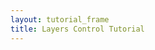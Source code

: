 ```yaml
---
layout: tutorial_frame
title: Layers Control Tutorial
---
```

<script>
const cities = L.layerGroup();
const mLittleton = L.marker([39.61, -105.02]).bindPopup('This is Littleton, CO.').addTo(cities);
const mDenver = L.marker([39.74, -104.99]).bindPopup('This is Denver, CO.').addTo(cities);
const mAurora = L.marker([39.73, -104.8]).bindPopup('This is Aurora, CO.').addTo(cities);
const mGolden = L.marker([39.77, -105.23]).bindPopup('This is Golden, CO.').addTo(cities);
const osm = L.tileLayer('https://tile.openstreetmap.org/{z}/{x}/{y}.png', {
	maxZoom: 19,
	attribution: '&copy; <a href="http://www.openstreetmap.org/copyright">OpenStreetMap</a>'
});

const osmHOT = L.tileLayer('https://{s}.tile.openstreetmap.fr/hot/{z}/{x}/{y}.png', {
	maxZoom: 19,
	attribution: '&copy; <a href="https://www.openstreetmap.org/copyright">OpenStreetMap</a> contributors, Tiles style by <a href="https://www.hotosm.org/" target="_blank">Humanitarian OpenStreetMap Team</a> hosted by <a href="https://openstreetmap.fr/" target="_blank">OpenStreetMap France</a>'
});

const map = L.map('map', {
	center: [39.73, -104.99],
	zoom: 10,
	layers: [osm, cities]
});

const baseLayers = {
	'OpenStreetMap': osm,
	'OpenStreetMap.HOT': osmHOT
};

const overlays = {
	'Cities': cities
};

const layerControl = L.control.layers(baseLayers, overlays).addTo(map);

const crownHill = L.marker([39.75, -105.09]).bindPopup('This is Crown Hill Park.');
const rubyHill = L.marker([39.68, -105.00]).bindPopup('This is Ruby Hill Park.');

const parks = L.layerGroup([crownHill, rubyHill]);

const openTopoMap = L.tileLayer('https://{s}.tile.opentopomap.org/{z}/{x}/{y}.png', {
	maxZoom: 19,
	attribution: 'Map data: &copy; <a href="https://www.openstreetmap.org/copyright">OpenStreetMap</a> contributors, <a href="http://viewfinderpanoramas.org">SRTM</a> | Map style: &copy; <a href="https://opentopomap.org">OpenTopoMap</a> (<a href="https://creativecommons.org/licenses/by-sa/3.0/">CC-BY-SA</a>)'
});
layerControl.addBaseLayer(openTopoMap, 'OpenTopoMap');
layerControl.addOverlay(parks, 'Parks');
</script>
